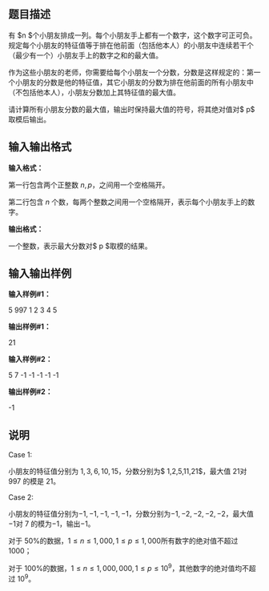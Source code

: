 题目描述
----

有 $n $个小朋友排成一列。每个小朋友手上都有一个数字，这个数字可正可负。规定每个小朋友的特征值等于排在他前面（包括他本人）的小朋友中连续若干个（最少有一个）小朋友手上的数字之和的最大值。

作为这些小朋友的老师，你需要给每个小朋友一个分数，分数是这样规定的：第一个小朋友的分数是他的特征值，其它小朋友的分数为排在他前面的所有小朋友中（不包括他本人），小朋友分数加上其特征值的最大值。

请计算所有小朋友分数的最大值，输出时保持最大值的符号，将其绝对值对$ p$ 取模后输出。

输入输出格式
------

**输入格式：**  

第一行包含两个正整数 $n,p$，之间用一个空格隔开。

第二行包含 $n$ 个数，每两个整数之间用一个空格隔开，表示每个小朋友手上的数字。

**输出格式：**  

一个整数，表示最大分数对$ p $取模的结果。

输入输出样例
------

**输入样例#1：** 

5 997 
1 2 3 4 5 

**输出样例#1：** 

21

**输入样例#2：** 

5 7 
-1 -1 -1 -1 -1 

**输出样例#2：** 

\-1

说明
--

Case 1:

小朋友的特征值分别为 $1,3,6,10,15$，分数分别为$ 1,2,5,11,21$，最大值 $21$对 $997$ 的模是 $21$。

Case 2:

小朋友的特征值分别为$-1,-1,-1,-1,-1$，分数分别为$-1,-2,-2,-2,-2$，最大值$-1$对 $7$ 的模为$-1$，输出$-1$。

对于 $50\%$的数据，$1 ≤ n ≤ 1,000,1 ≤ p ≤ 1,000$所有数字的绝对值不超过 $1000$；

对于 $100\%$的数据，$1 ≤ n ≤ 1,000,000,1 ≤ p ≤ 10^9$，其他数字的绝对值均不超过 $10^9$。